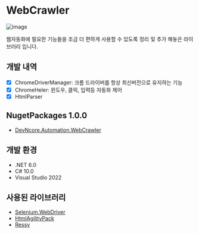 # WebCrawler

![image](https://user-images.githubusercontent.com/52397976/169033575-816e86c4-c7b5-4fed-8bd8-79bed24daaed.png)

웹자동화에 필요한 기능들을 조금 더 편하게 사용할 수 있도록 정리 및 추가 해놓은 라이브러리 입니다.

## 개발 내역
  - [x] ChromeDriverManager: 크롬 드라이버를 항상 최신버전으로 유지하는 기능
  - [x] ChromeHeler: 윈도우, 클릭, 입력등 자동화 제어
  - [x] HtmlParser

## NugetPackages 1.0.0
- [DevNcore.Automation.WebCrawler](#)

## 개발 환경
- .NET 6.0
- C# 10.0
- Visual Studio 2022

## 사용된 라이브러리
- [Selenium.WebDriver](https://www.selenium.dev/)
- [HtmlAgilityPack](https://github.com/zzzprojects/html-agility-pack)
- [Ressy](https://github.com/Tyrrrz/Ressy)
